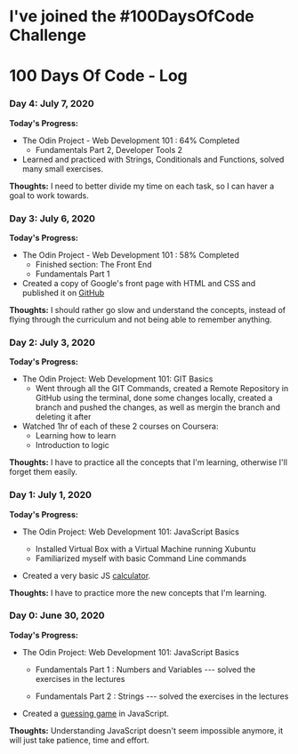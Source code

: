 # I've joined the #100DaysOfCode Challenge

# 100 Days Of Code - Log

### Day 4: July 7, 2020

**Today's Progress:**

- The Odin Project - Web Development 101 : 64% Completed
    - Fundamentals Part 2, Developer Tools 2
- Learned and practiced with Strings, Conditionals and Functions, solved many small exercises.


**Thoughts:** I need to better divide my time on each task, so I can haver a goal to work towards.


### Day 3: July 6, 2020

**Today's Progress:**

- The Odin Project - Web Development 101 : 58% Completed
    - Finished section: The Front End
    - Fundamentals Part 1
- Created a copy of Google's front page with HTML and CSS and published it on [GitHub](https://github.com/bocip/google-homepage)


**Thoughts:** I should rather go slow and understand the concepts, instead of flying through the curriculum and not being able to remember anything.


### Day 2: July 3, 2020

**Today's Progress:**

- The Odin Project: Web Development 101: GIT Basics
    - Went through all the GIT Commands, created a Remote Repository in GitHub using the terminal,
    done some changes locally, created a branch and pushed the changes, as well as mergin the branch and deleting it after
- Watched 1hr of each of these 2 courses on Coursera:
    - Learning how to learn
    - Introduction to logic

**Thoughts:** I have to practice all the concepts that I'm learning, otherwise I'll forget them easily.

### Day 1: July 1, 2020

**Today's Progress:**

- The Odin Project: Web Development 101: JavaScript Basics
    - Installed Virtual Box with a Virtual Machine running Xubuntu
    - Familiarized myself with basic Command Line commands

- Created a very basic JS [calculator](https://codepen.io/ciprianboziean/pen/ExPbMqx).

**Thoughts:** I have to practice more the new concepts that I'm learning.

### Day 0: June 30, 2020

**Today's Progress:**

- The Odin Project: Web Development 101: JavaScript Basics
    - Fundamentals Part 1 : Numbers and Variables --- solved the exercises in the lectures

    - Fundamentals Part 2 : Strings --- solved the exercises in the lectures

- Created a [guessing game](https://codepen.io/ciprianboziean/pen/yLePVLa) in JavaScript.

**Thoughts:** Understanding JavaScript doesn't seem impossible anymore, it will just take patience, time and effort.